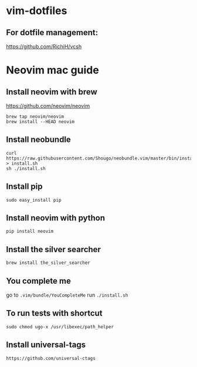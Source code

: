 # vim-dotfiles
## For dotfile management:
https://github.com/RichiH/vcsh

# Neovim mac guide

## Install neovim with brew
https://github.com/neovim/neovim
```
brew tap neovim/neovim
brew install --HEAD neovim
```

## Install neobundle
```
curl https://raw.githubusercontent.com/Shougo/neobundle.vim/master/bin/install.sh > install.sh
sh ./install.sh
```

## Install pip
`sudo easy_install pip`

## Install neovim with python
`pip install neovim`

## Install the silver searcher
`brew install the_silver_searcher`

## You complete me
go to `.vim/bundle/YouCompleteMe`
run `./install.sh`

## To run tests with shortcut
`sudo chmod ugo-x /usr/libexec/path_helper`

## Install universal-tags
`https://github.com/universal-ctags`


